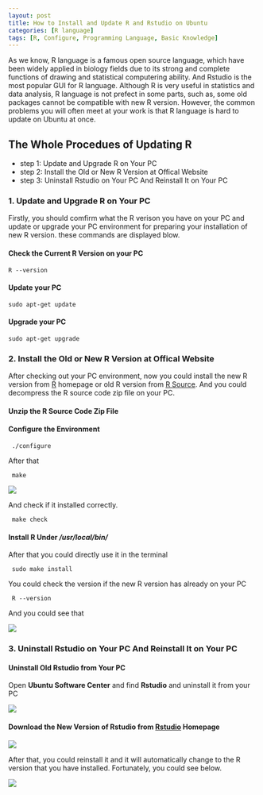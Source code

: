 ```yaml
---
layout: post
title: How to Install and Update R and Rstudio on Ubuntu
categories: [R language]
tags: [R, Configure, Programming Language, Basic Knowledge]
---
```


As we know, R language is a famous open source language, which have been widely applied in biology fields due to its strong and complete functions of drawing and statistical computering ability. And Rstudio is the most popular GUI for R language. Although R is very useful in statistics and data analysis, R language is not prefect in some parts, such as, some old packages cannot be compatible with new R version. However, the common problems you will often meet at your work is that R language is hard to update on Ubuntu at once. 

## The Whole Procedues of Updating R

- step 1: Update and Upgrade R on Your PC
- step 2: Install the Old or New R Version at Offical Website
- step 3: Uninstall Rstudio on Your PC And Reinstall It on Your PC

### 1. Update and Upgrade R on Your PC

Firstly, you should comfirm what the R verison you have on your PC and update or upgrade your PC environment for preparing your installation of new R version. these commands are displayed blow.

#### Check the Current R Version on your PC
```
R --version 
```
#### Update your PC
```
sudo apt-get update 
```
#### Upgrade your PC
```
sudo apt-get upgrade
```

### 2. Install the Old or New R Version at Offical Website
After checking out your PC environment, now you could install the new R version from [R](http://cran.rstudio.com/) homepage or old R version from [R Source](http://cran.r-project.org/sources.html). And you could decompress the R source code zip file on your PC.

#### Unzip the R Source Code Zip File

#### Configure the Environment 
```
 ./configure
```
After that

```
 make
```
![](http://i.imgur.com/EsMVc44.png)

And check if it installed correctly.

```
 make check
```
#### Install R Under */usr/local/bin/* 
After that you could directly use it in the terminal

```
 sudo make install
```
You could check the version if the new R version has already on your PC

```
 R --version
```
And you could see that

![](http://i.imgur.com/8U6lsLp.png)

### 3. Uninstall Rstudio on Your PC And Reinstall It on Your PC

#### Uninstall Old Rstudio from Your PC

Open **Ubuntu Software Center** and find **Rstudio** and uninstall it from your PC

![](http://i.imgur.com/rFBcNzH.png)

#### Download the New Version of Rstudio from [Rstudio](http://www.rstudio.com/ide/download/desktop) Homepage

![](http://i.imgur.com/pYhLnnw.png)

After that, you could reinstall it and it will automatically change to the R version that you have installed. Fortunately, you could see below.

![](http://i.imgur.com/gM70JYv.png)
